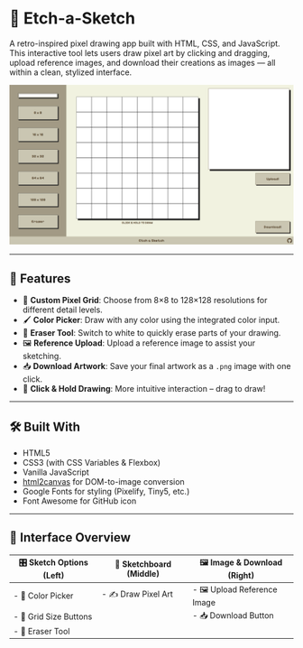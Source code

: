 # 🎨 Etch-a-Sketch

A retro-inspired pixel drawing app built with HTML, CSS, and JavaScript.  
This interactive tool lets users draw pixel art by clicking and dragging, upload reference images, and download their creations as images — all within a clean, stylized interface.

![Etch-a-Sketch Demo](/Assets/screenshotWithoutRef.png)

---

## 🚀 Features

- 🎨 **Custom Pixel Grid**: Choose from 8×8 to 128×128 resolutions for different detail levels.
- 🖌️ **Color Picker**: Draw with any color using the integrated color input.
- 🧽 **Eraser Tool**: Switch to white to quickly erase parts of your drawing.
- 🖼️ **Reference Upload**: Upload a reference image to assist your sketching.
- 📥 **Download Artwork**: Save your final artwork as a `.png` image with one click.
- 🧠 **Click & Hold Drawing**: More intuitive interaction – drag to draw!

---

## 🛠️ Built With

- HTML5  
- CSS3 (with CSS Variables & Flexbox)  
- Vanilla JavaScript  
- [html2canvas](https://html2canvas.hertzen.com/) for DOM-to-image conversion  
- Google Fonts for styling (Pixelify, Tiny5, etc.)  
- Font Awesome for GitHub icon

---

## 📸 Interface Overview

| 🎛️ Sketch Options (Left)      | 🎨 Sketchboard (Middle)        | 🖼️ Image & Download (Right)       |
|-------------------------------|--------------------------------|-----------------------------------|
| - 🎨 Color Picker             | - ✍️ Draw Pixel Art            | - 🖼️ Upload Reference Image       |
| - 📏 Grid Size Buttons        |                                | - 📥 Download Button              |
| - 🧽 Eraser Tool              |                                |                                   |